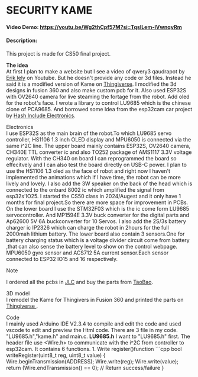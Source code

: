 # SECURITY KAME
#### Video Demo:  <https://youtu.be/Wg2thCpf57M?si=TqslLem-lVwnqvRm>
#### Description:
This project is made for CS50 final project.

__The idea__\
  At first I plan to make a website but I see a video of qwery3 qaudrapot by [Erik lely](https://youtu.be/PYqUsu_SGVk?si=kcckK-nIfiR_I-Pc) on Youtube. But he doesn't provide any code or 3d files. Instead he said it is a modified version of Kame on [Thingiverse](https://www.thingiverse.com/thing:1265766). I modified the 3d designs in fusion 360 and also make custom pcb for it.
    Also used ESP32S with OV2640 camera for live steaming the fortage from the robot. Add oled for the robot's face. I wrote a library to control LU9685 which is the chinese clone of PCA9685. And borrowed some Idea from the esp32cam car project by [Hash Include Electronics](https://www.youtube.com/watch?v=HfQ7lhhgDOk&t=630s). 

Electronics\
    I use ESP32S as the main brain of the robot.To which LU9685 servo controller, HS1106 1.3 inch OLED display and MPU6050 is connected via the same i^2C line. The upper board mainly contains ESP32S, OV2640 camera, CH340E TTL converter ic and also TO252 package of AMS1117 3.3V voltage regulator. With the CH340 on board I can reprogrammed the board so effecitvely and I can also test the board directly on USB-C power. I plan to use the HS1106 1.3 oled as the face of robot and right now I haven't implemented the animations which if I have time, the robot can be more lively and lovely. I also add the 3W speaker on the back of the head which is connected to the onbard 8002 ic which amplified the signal from esp32s'IO25. I started the CS50 class in 2024/Augest and it only have 1 months for final project.So there are more space for improvement in PCBs.
    On the lower board I use the STM32F03 which is the ic come form LU9685 servocontroller. And MP1594E 3.3V buck converter for the digital parts and Ap62600 5V 6A buckconverter for 10 Servos. I also add the 2S/3s battery charger ic IP2326 which can charge the robot in 2hours for the full 2000mah lithium  battery. The lower board also contain 3 sensors.One for battery charging status which is a voltage divider circuit come from battery ,that can also sense the battery level to show on the control webpage. MPU6050 gyro sensor and ACS712 5A current sensor.Each sensor connected to ESP32 IO15 and 16 respectively. 

> [!NOTE]
> I ordered all the pcbs in [JLC](https://www.jlc.com/) and buy the parts from [TaoBao](https://www.taobao.com/).

3D model\
    I remodel the Kame for Thingivers in Fusion 360 and printed the parts on [ Thingiverse ](https://www.thingiverse.com/thing:1265766).

Code\
    I mainly used Arduino IDE V2.3.4 to compile and edit the code and used vscode to edit and preview the Html code. There are 3 file in my code. "LU9685.h","kame.h" and main.c.
**LU9685.h**
    I want to "LU9685.h" first. The header file use <Wire.h> to communicate with the i^2C from controller to esp32cam. It contains 6 functions. 
    1. Write register()function 
       ```cpp
        bool writeRegister(uint8_t reg, uint8_t value) {
        Wire.beginTransmission(ADDRESS);
        Wire.write(reg);
        Wire.write(value);
        return (Wire.endTransmission() == 0);  // Return success/failure
        }

       
    
